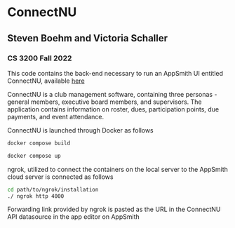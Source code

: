 # ConnectNU
## Steven Boehm and Victoria Schaller
### CS 3200 Fall 2022

This code contains the back-end necessary to run an AppSmith UI entitled ConnectNU, available [here](https://appsmith.cs3200.net/app/connectnu/welcome-638fa8645bc9880dbcb1f64a)

ConnectNU is a club management software, containing three personas - general members, executive board members, and supervisors. The application contains information on roster, dues, participation points, due payments, and event attendance. 

ConnectNU is launched through Docker as follows
```python
docker compose build
```
```python
docker compose up
```

ngrok, utilized to connect the containers on the local server to the AppSmith cloud server is connected as follows
```bash
cd path/to/ngrok/installation
./ ngrok http 4000
```

Forwarding link provided by ngrok is pasted as the URL in the ConnectNU API datasource in the app editor on AppSmith
